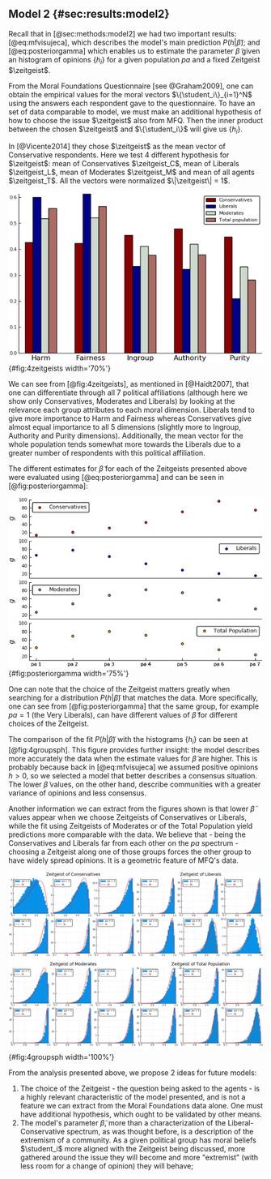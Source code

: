 
## Model 2 {#sec:results:model2}
<!-- Comparison with MFQ opinions data -->

Recall that in [@sec:methods:model2] we had two important results: [@eq:mfvisujeca], which describes the model's main prediction $P(h|\tilde{\beta})$; and [@eq:posteriorgamma] which enables us to estimate the parameter $\tilde{\beta}$ given an histogram of opinions $\{h_i\}$ for a given population _pa_ and a fixed Zeitgeist $\zeitgeist$.

From the Moral Foundations Questionnaire [see @Graham2009], one can obtain the empirical values for the moral vectors $\{\student_i\}_{i=1}^N$ using the answers each respondent gave to the questionnaire. To have an set of data comparable to model, we must make an additional hypothesis of how to choose the issue $\zeitgeist$ also from MFQ. Then the inner product between the chosen $\zeitgeist$ and $\{\student_i\}$ will give us $\{h_i\}$.
<!-- For example, one can take the Zeitgeist as the mean value of liberals, or the mean value of conservatives, or even the sum of this two last vectors.  -->

In [@Vicente2014] they chose $\zeitgeist$ as the mean vector of Conservative respondents. Here we test 4 different hypothesis for $\zeitgeist$: mean of Conservatives $\zeitgeist_C$, mean of Liberals $\zeitgeist_L$, mean of Moderates $\zeitgeist_M$ and mean of all agents $\zeitgeist_T$. All the vectors were normalized $\|\zeitgeist\| = 1$.

![The 4 different Zeitgeist hypothesis shown for comparison. All extracted from MFQ's respondents data.](images/4zeitgeists.png){#fig:4zeitgeists width='70%'}

We can see from [@fig:4zeitgeists], as mentioned in [@Haidt2007], that one can differentiate through all $7$ political affiliations (although here we show only Conservatives, Moderates and Liberals) by looking at the relevance each group attributes to each moral dimension. Liberals tend to give more importance to Harm and Fairness whereas Conservatives give almost equal importance to all $5$ dimensions (slightly more to Ingroup, Authority and Purity dimensions). Additionally, the mean vector for the whole population tends somewhat more towards the Liberals due to a greater number of respondents with this political affiliation.

The different estimates for $\tilde{\beta}$ for each of the Zeitgeists presented above were evaluated using [@eq:posteriorgamma] and can be seen in [@fig:posteriorgamma]:

![Different posteriors for $\tilde{\beta}$ given the chosen Zeitgeist and the political affiliation of the responses $\{h\}$. Since the distributions are sharp, the error bars in the $y$-axis fall inside the markers (which are centered around the mean values)](images/posteriorgamma4zeitgeists.png){#fig:posteriorgamma width='75%'}

One can note that the choice of the Zeitgeist matters greatly when searching for a distribution $P(h|\tilde{\beta})$ that matches the data. More specifically, one can see from [@fig:posteriorgamma] that the same group, for example $\mathit{pa} = 1$ (the Very Liberals), can have different values of $\tilde{\beta}$ for different choices of the Zeitgeist.

The comparison of the fit $P(h|\tilde{\beta})$ with the histograms $\{h_i\}$ can be seen at [@fig:4groupsph]. This figure provides further insight: the model describes more accurately the data when the estimate values for $\tilde{\beta}$ are higher. This is probably because back in [@eq:mfvisujeca] we assumed positive opinions $h>0$, so we selected a model that better describes a consensus situation. The lower $\tilde{\beta}$ values, on the other hand, describe communities with a greater variance of opinions and less consensus.

Another information we can extract from the figures shown is that lower $\tilde{\beta}$ values appear when we choose Zeitgeists of Conservatives or Liberals, while the fit using Zeitgeists of Moderates or of the Total Population yield predictions more comparable with the data. We believe that - being the Conservatives and Liberals far from each other on the _pa_ spectrum - choosing a Zeitgeist along one of those groups forces the other group to have widely spread opinions. It is a geometric feature of MFQ's data.

<!-- Linux command: `montage -mode concatenate -geometry 1210x850 -tile 2x2 ph-*.png 4groupsph.png` -->
![The histogram of opinions $h$ for a given _pa_ group considering an specific Zeitgeist and the corresponding best fit of the model $P(h|\tilde{\beta})$ given the data](images/4groupsph.png){#fig:4groupsph width='100%'}

From the analysis presented above, we propose $2$ ideas for future models:

1. The choice of the Zeitgeist - the question being asked to the agents - is a highly relevant characteristic of the model presented, and is not a feature we can extract from the Moral Foundations data alone. One must have additional hypothesis, which ought to be validated by other means.
2. The model's parameter $\tilde{\beta}$, more than a characterization of the Liberal-Conservative spectrum, as was thought before, is a description of the extremism of a community. As a given political group has moral beliefs $\student_i$ more aligned with the Zeitgeist being discussed, more gathered around the issue they will become and more "extremist" (with less room for a change of opinion) they will behave;


<!-- One can also note a resemblance between this model's $\tilde{\beta}$ and last model's $\gamma$. Both describe the cohesiveness of a society/community THINK MORE ABOUT THIS -->
